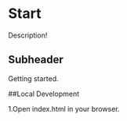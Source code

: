 # Start

Description!

## Subheader

Getting started.

##Local Development

1.Open index.html in your browser.
